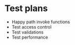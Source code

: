 




# Test plans

- Happy path invoke functions
- Test access control
- Test validations
- Test performance
